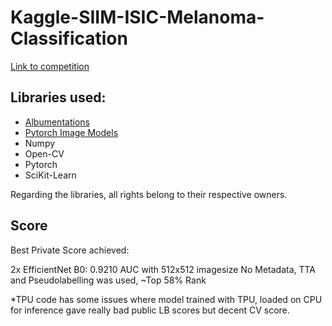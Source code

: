# Kaggle-SIIM-ISIC-Melanoma-Classification

[Link to competition](https://www.kaggle.com/c/siim-isic-melanoma-classification/overview)

## Libraries used:

- [Albumentations](https://github.com/albu/albumentations)
- [Pytorch Image Models](https://github.com/rwightman/pytorch-image-models)
- Numpy
- Open-CV
- Pytorch
- SciKit-Learn

Regarding the libraries, all rights belong to their respective owners.

## Score

Best Private Score achieved: 

2x EfficientNet B0: 0.9210 AUC with 512x512 imagesize
No Metadata, TTA and Pseudolabelling was used,
~Top 58% Rank

*TPU code has some issues where model trained with TPU, loaded on CPU for inference gave really bad public LB scores but decent CV score.
